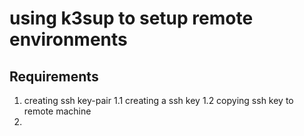 # using k3sup to setup remote environments

## Requirements


1. creating ssh key-pair
1.1 creating a ssh key
1.2 copying ssh key to remote machine
2. 
